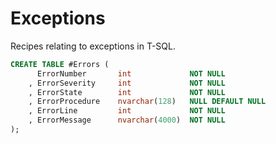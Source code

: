 # Exceptions
Recipes relating to exceptions in T-SQL.

```sql
CREATE TABLE #Errors (
      ErrorNumber       int             NOT NULL
    , ErrorSeverity     int             NOT NULL
    , ErrorState        int             NOT NULL
    , ErrorProcedure    nvarchar(128)   NULL DEFAULT NULL
    , ErrorLine         int             NOT NULL
    , ErrorMessage      nvarchar(4000)  NOT NULL
);
```
